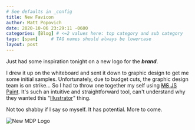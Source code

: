 ```yaml
---
# See defaults in _config
title: New Favicon
author: Matt Popovich
date: 2020-10-06 23:29:11 -0600
categories: [Blog] # <=2 values here: top category and sub category
tags: [spam]     # TAG names should always be lowercase
layout: post
---
```


Just had some inspiration tonight on a new logo for the ***brand***. 

I drew it up on the whiteboard and sent it down to graphic design to get me some initial samples. Unfortunately, due to budget cuts, the graphic design team is on strike... So I had to throw one together my self using [~~MS~~ JS Paint](https://jspaint.app). It's such an intuitive and straightforward tool, can't understand why they wanted this "[Illustrator](https://www.adobe.com/products/illustrator.html)" thing. 

Not too shabby if I say so myself. It has potential. More to come. 

![New MDP Logo](/assets/img/sample/avatar2thiccccc.png)
